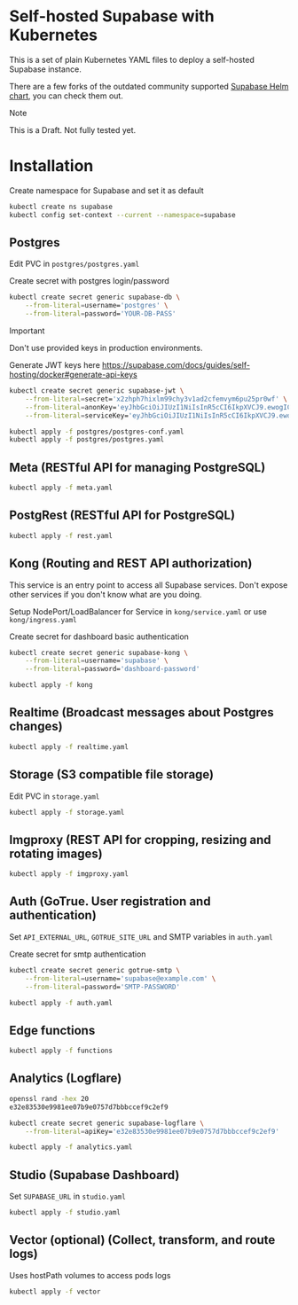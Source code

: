 # Self-hosted Supabase with Kubernetes

This is a set of plain Kubernetes YAML files to deploy a self-hosted Supabase instance.

There are a few forks of the outdated community supported [Supabase Helm chart](https://github.com/supabase-community/supabase-kubernetes), you can check them out.

> [!NOTE]  
> This is a Draft. Not fully tested yet.

# Installation

Create namespace for Supabase and set it as default

```sh
kubectl create ns supabase
kubectl config set-context --current --namespace=supabase
```

## Postgres

Edit PVC in `postgres/postgres.yaml`

Create secret with postgres login/password

```sh
kubectl create secret generic supabase-db \
    --from-literal=username='postgres' \
    --from-literal=password='YOUR-DB-PASS'
```

> [!IMPORTANT]
> Don't use provided keys in production environments.
>
> Generate JWT keys here https://supabase.com/docs/guides/self-hosting/docker#generate-api-keys

```sh
kubectl create secret generic supabase-jwt \
    --from-literal=secret='x2zhph7hixlm99chy3v1ad2cfemvym6pu25pr0wf' \
    --from-literal=anonKey='eyJhbGciOiJIUzI1NiIsInR5cCI6IkpXVCJ9.ewogICJyb2xlIjogImFub24iLAogICJpc3MiOiAic3VwYWJhc2UiLAogICJpYXQiOiAxNzEyMTc4MDAwLAogICJleHAiOiAxODY5OTQ0NDAwCn0.GcZn--EiwXXV88DHlOjD3m9NNCjVP2McMAO9WwvityI' \
    --from-literal=serviceKey='eyJhbGciOiJIUzI1NiIsInR5cCI6IkpXVCJ9.ewogICJyb2xlIjogInNlcnZpY2Vfcm9sZSIsCiAgImlzcyI6ICJzdXBhYmFzZSIsCiAgImlhdCI6IDE3MTIxNzgwMDAsCiAgImV4cCI6IDE4Njk5NDQ0MDAKfQ.FBB5oOrnKsQYrD6NzNr34Y3zf_MBUJ7dPSgm2Rk4I30'
```

```sh
kubectl apply -f postgres/postgres-conf.yaml
kubectl apply -f postgres/postgres.yaml
```

## Meta (RESTful API for managing PostgreSQL)

```sh
kubectl apply -f meta.yaml
```

## PostgRest (RESTful API for PostgreSQL)

```sh
kubectl apply -f rest.yaml
```

## Kong (Routing and REST API authorization)

This service is an entry point to access all Supabase services. Don't expose other services if you don't know what are you doing.

Setup NodePort/LoadBalancer for Service in `kong/service.yaml` or use `kong/ingress.yaml`

Create secret for dashboard basic authentication

```sh
kubectl create secret generic supabase-kong \
    --from-literal=username='supabase' \
    --from-literal=password='dashboard-password'
```

```sh
kubectl apply -f kong
```

## Realtime (Broadcast messages about Postgres changes)

```sh
kubectl apply -f realtime.yaml
```

## Storage (S3 compatible file storage)

Edit PVC in `storage.yaml`

```sh
kubectl apply -f storage.yaml
```

## Imgproxy (REST API for cropping, resizing and rotating images)

```sh
kubectl apply -f imgproxy.yaml
```

## Auth (GoTrue. User registration and authentication)

Set `API_EXTERNAL_URL`, `GOTRUE_SITE_URL` and SMTP variables in `auth.yaml`

Create secret for smtp authentication

```sh
kubectl create secret generic gotrue-smtp \
    --from-literal=username='supabase@example.com' \
    --from-literal=password='SMTP-PASSWORD'
```

```sh
kubectl apply -f auth.yaml
```

## Edge functions

```sh
kubectl apply -f functions
```

## Analytics (Logflare)

```sh
openssl rand -hex 20
e32e83530e9981ee07b9e0757d7bbbccef9c2ef9
```

```sh
kubectl create secret generic supabase-logflare \
    --from-literal=apiKey='e32e83530e9981ee07b9e0757d7bbbccef9c2ef9'
```

```sh
kubectl apply -f analytics.yaml
```

## Studio (Supabase Dashboard)

Set `SUPABASE_URL` in `studio.yaml`

```sh
kubectl apply -f studio.yaml
```

## Vector (optional) (Collect, transform, and route logs)

Uses hostPath volumes to access pods logs

```sh
kubectl apply -f vector
```
